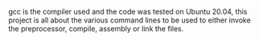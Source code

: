 gcc is the compiler used and the code was tested on Ubuntu 20.04, this project is all about the various command lines to be used to either invoke the preprocessor, compile, assembly or link the files.

